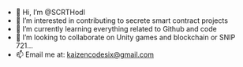 - 👋 Hi, I’m @SCRTHodl
- 👀 I’m interested in contributing to secrete smart contract projects
- 🌱 I’m currently learning everything related to Github and code
- 💞️ I’m looking to collaborate on Unity games and blockchain or SNIP 721...
- 📫 Email me at: kaizencodesix@gmail.com 

<!---
SCRTHodl/SCRTHodl is a ✨ special ✨ repository because its `README.md` (this file) appears on your GitHub profile.
You can click the Preview link to take a look at your changes.
--->
